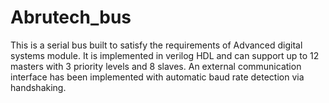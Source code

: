 # Abrutech_bus
This is a serial bus built to satisfy the requirements of Advanced digital systems module.
It is implemented in verilog HDL and can support up to 12 masters with 3 priority levels and 8 slaves.
An external communication interface has been implemented with automatic baud rate detection via handshaking.
